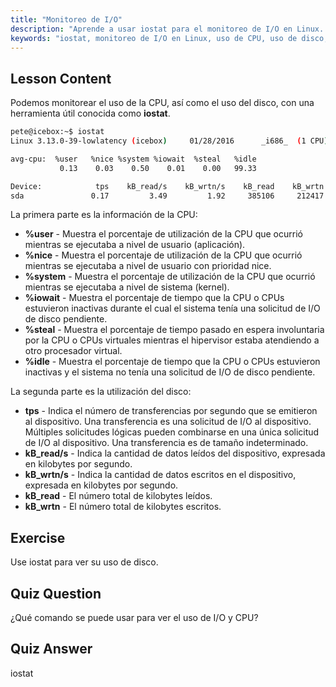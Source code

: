 ```yaml
---
title: "Monitoreo de I/O"
description: "Aprende a usar iostat para el monitoreo de I/O en Linux. Comprende las métricas de uso de CPU y disco con este comando esencial. ¡Mejora el rendimiento del sistema!"
keywords: "iostat, monitoreo de I/O en Linux, uso de CPU, uso de disco, comandos de Linux, principiante, tutorial, guía"
---
```


## Lesson Content

Podemos monitorear el uso de la CPU, así como el uso del disco, con una herramienta útil conocida como **iostat**.

```bash
pete@icebox:~$ iostat
Linux 3.13.0-39-lowlatency (icebox)     01/28/2016      _i686_  (1 CPU)

avg-cpu:  %user   %nice %system %iowait  %steal   %idle
           0.13    0.03    0.50    0.01    0.00   99.33

Device:            tps    kB_read/s    kB_wrtn/s    kB_read    kB_wrtn
sda               0.17         3.49         1.92     385106     212417
```

La primera parte es la información de la CPU:

- **%user** - Muestra el porcentaje de utilización de la CPU que ocurrió mientras se ejecutaba a nivel de usuario (aplicación).
- **%nice** - Muestra el porcentaje de utilización de la CPU que ocurrió mientras se ejecutaba a nivel de usuario con prioridad nice.
- **%system** - Muestra el porcentaje de utilización de la CPU que ocurrió mientras se ejecutaba a nivel de sistema (kernel).
- **%iowait** - Muestra el porcentaje de tiempo que la CPU o CPUs estuvieron inactivas durante el cual el sistema tenía una solicitud de I/O de disco pendiente.
- **%steal** - Muestra el porcentaje de tiempo pasado en espera involuntaria por la CPU o CPUs virtuales mientras el hipervisor estaba atendiendo a otro procesador virtual.
- **%idle** - Muestra el porcentaje de tiempo que la CPU o CPUs estuvieron inactivas y el sistema no tenía una solicitud de I/O de disco pendiente.

La segunda parte es la utilización del disco:

- **tps** - Indica el número de transferencias por segundo que se emitieron al dispositivo. Una transferencia es una solicitud de I/O al dispositivo. Múltiples solicitudes lógicas pueden combinarse en una única solicitud de I/O al dispositivo. Una transferencia es de tamaño indeterminado.
- **kB_read/s** - Indica la cantidad de datos leídos del dispositivo, expresada en kilobytes por segundo.
- **kB_wrtn/s** - Indica la cantidad de datos escritos en el dispositivo, expresada en kilobytes por segundo.
- **kB_read** - El número total de kilobytes leídos.
- **kB_wrtn** - El número total de kilobytes escritos.

## Exercise

Use iostat para ver su uso de disco.

## Quiz Question

¿Qué comando se puede usar para ver el uso de I/O y CPU?

## Quiz Answer

iostat
